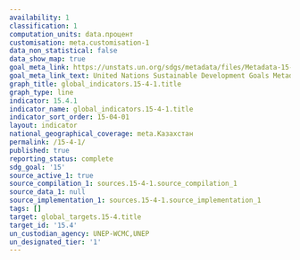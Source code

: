 ```yaml
---
availability: 1
classification: 1
computation_units: data.процент
customisation: meta.customisation-1
data_non_statistical: false
data_show_map: true
goal_meta_link: https://unstats.un.org/sdgs/metadata/files/Metadata-15-04-01.pdf
goal_meta_link_text: United Nations Sustainable Development Goals Metadata (pdf 456kB)
graph_title: global_indicators.15-4-1.title
graph_type: line
indicator: 15.4.1
indicator_name: global_indicators.15-4-1.title
indicator_sort_order: 15-04-01
layout: indicator
national_geographical_coverage: meta.Казахстан
permalink: /15-4-1/
published: true
reporting_status: complete
sdg_goal: '15'
source_active_1: true
source_compilation_1: sources.15-4-1.source_compilation_1
source_data_1: null
source_implementation_1: sources.15-4-1.source_implementation_1
tags: []
target: global_targets.15-4.title
target_id: '15.4'
un_custodian_agency: UNEP-WCMC,UNEP
un_designated_tier: '1'
---
```

